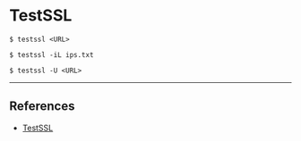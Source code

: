 # TestSSL

`$ testssl <URL>`

`$ testssl -iL ips.txt`

`$ testssl -U <URL>`

---
## References

- [TestSSL](https://github.com/drwetter/testssl.sh)
